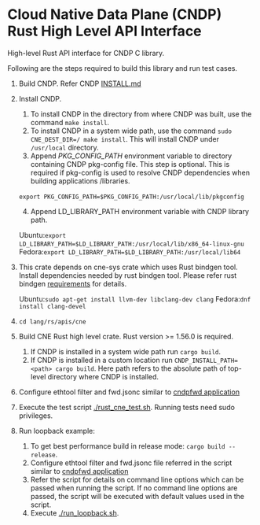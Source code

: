 # Cloud Native Data Plane (CNDP) Rust High Level API Interface

High-level Rust API interface for CNDP C library.

Following are the steps required to build this library and run test cases.

1. Build CNDP. Refer CNDP [INSTALL.md](https://github.com/CloudNativeDataPlane/cndp/blob/main/INSTALL.md)

2. Install CNDP.

    1. To install CNDP in the directory from where CNDP was built, use the command `make install`.
    2. To install CNDP in a system wide path, use the command `sudo CNE_DEST_DIR=/ make install`.
       This will install CNDP under `/usr/local` directory.
    3. Append *PKG_CONFIG_PATH* environment variable to directory containing CNDP pkg-config file.
       This step is optional. This is required if pkg-config is used to resolve CNDP dependencies
       when building applications /libraries.

    ​       `export PKG_CONFIG_PATH=$PKG_CONFIG_PATH:/usr/local/lib/pkgconfig`

    4. Append LD_LIBRARY_PATH environment variable with CNDP library path.

    ​      Ubuntu:`export LD_LIBRARY_PATH=$LD_LIBRARY_PATH:/usr/local/lib/x86_64-linux-gnu`
    ​      Fedora:`export LD_LIBRARY_PATH=$LD_LIBRARY_PATH:/usr/local/lib64`

3. This crate depends on cne-sys crate which uses Rust bindgen tool. Install dependencies needed by rust bindgen tool. Please refer rust bindgen [requirements](https://rust-lang.github.io/rust-bindgen/requirements.html) for details.

   Ubuntu:`sudo apt-get install llvm-dev libclang-dev clang`
   Fedora:`dnf install clang-devel`

4. `cd lang/rs/apis/cne`

5. Build CNE Rust high level crate. Rust version >= 1.56.0 is required.
   1. If CNDP is installed in a system wide path run `cargo build`.
   2. If CNDP is installed in a custom location run `CNDP_INSTALL_PATH=<path> cargo build`.
      Here path refers to the absolute path of top-level directory where CNDP is installed.

6. Configure ethtool filter and fwd.jsonc similar to [cndpfwd application](https://github.com/CloudNativeDataPlane/cndp/blob/main/INSTALL.md#cndpfwd)

7. Execute the test script [./rust_cne_test.sh](./run_cne_test.sh). Running tests need sudo privileges.

8. Run loopback example:
   1. To get best performance build in release mode: `cargo build --release`.
   2. Configure ethtool filter and fwd.jsonc file referred in the script similar to [cndpfwd application](https://github.com/CloudNativeDataPlane/cndp/blob/main/INSTALL.md#cndpfwd)
   3. Refer the script for details on command line options which can be passed when running the
      script. If no command line options are passed, the script will be executed with default
      values used in the script.
   4. Execute [./run_loopback.sh](./run_loopback.sh).
